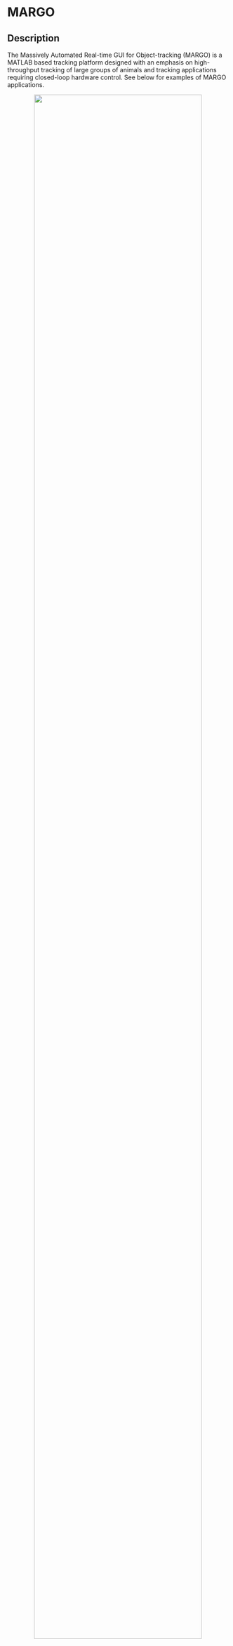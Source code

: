 MARGO
=====

## Description

The Massively Automated Real-time GUI for Object-tracking (MARGO) is a MATLAB based tracking platform designed with an emphasis on high-throughput tracking of large groups of animals and tracking applications requiring closed-loop hardware control. See below for examples of MARGO applications.

<figure align="center">
    <img src="https://github.com/de-Bivort-Lab/margo/wiki/images/margo_readme/fly_960_gif.gif" width="95%"/>
    <figcaption>
        Sample video clip from an experiment featuring continuous high-throughput tracking of 960 fruit tracked at 8Hz for 6 days
    </figcaption>
</figure>
<br/>

## Installation

### Prerequisites

**MATLAB**

For best results, use MARGO with **MATLAB 2016b** or newer. MARGO has generally been designed to be backwards compatible with older versions of MATLAB. In addition to the base installation of MATLAB, MARGO uses the *image acquisition* and *image processing* toolboxes.

**Psychtoolbox (optional)**

MARGO requires on [Psychtoolbox 3](http://psychtoolbox.org/) for support of external displays.

### MARGO installation

The MARGO repository can be cloned via the github UI by downloading and extracting a zip file (*Clone or Download* > *Download ZIP*) or via the git command line API with the following command:

```
git clone https://github.com/de-Bivort-Lab/margo.git
```

After cloning the repository, add the MARGO directory to MATLAB's path by navigating to the margo directory and running:

```
add(genpath(margo));
```

Alternatively, permanently add MARGO and all sub folders to the MATLAB path by adding by running:

```
pathtool
```

Once the margo directory is added to the MATLAB path, launch the GUI from the command line:

```matlab
margo
```

## Quickstart Guide

We recommend that new users read about MARGO's [experimental workflow](##experimental-workflow) and follow the sample [tracking tutorial](https://github.com/de-Bivort-Lab/margo/wiki/Tracking-Tutorial) included in the documentation for more complete instructions on getting started in MARGO.

<figure style="text-align: center">
    <img src="https://github.com/de-Bivort-Lab/margo/wiki/images/quickstart/quick_start_guide.png" style="width: 95%"/>
    <figcaption class="center_cap" style="text-align: center">
    </figcaption>
</figure>

## Documentation

Complete documentation of MARGO including tutorial examples, descriptions of parameters, data outputs, and hardware configurations can be found on the [MARGO wiki](https://github.com/de-Bivort-Lab/margo/wiki).

## Sample Applications

### Closed-loop control of stimuli

<p align="center">
    <img src="https://github.com/de-Bivort-Lab/margo/wiki/images/margo_readme/led_ymaze_gif.gif" width="374"/> &nbsp; &nbsp;
    <img src="https://github.com/de-Bivort-Lab/margo/wiki/images/margo_readme/led_ymaze_gif.gif" width="374"/>
    <figcaption align=left>
        Closed-loop applications: (left) triggering LEDs based on position of flies in a Y-shaped mazes, (right) targeting optomotor stimuli to individual flies in circular arenas
    </figcaption>
</p>

<br/>

### Multi-species tracking

The Massively Automated Real-time GUI for Object-tracking (MARGO) is a MATLAB based tracking platform designed with an emphasis on high-throughput tracking of large groups of animals and tracking applications requiring closed-loop stimulus control.

<br/>

<p align="center">
    <img src="https://github.com/de-Bivort-Lab/margo/wiki/images/margo_readme/bee_gif.gif" width="360"/> &nbsp; &nbsp;
    <img src="https://github.com/de-Bivort-Lab/margo/wiki/images/margo_readme/zebrafish_gif.gif" width="384"/>
    <figcaption>
        Sample tracking of bumblebees (left) in a nestbox and larval zebrafish (right) in a multi-well culture plate
    </figcaption>
</p>


<p align="center">
    <img src="https://github.com/de-Bivort-Lab/margo/wiki/images/margo_readme/larval_gif.gif" width="373"/> &nbsp; &nbsp;
    <img src="https://github.com/de-Bivort-Lab/margo/wiki/images/margo_readme/wormotel_gif.gif" width="370"/>
    <figcaption>
        Sample tracking of fruit fly larvae (left) in a chemotactic gradient and nematodes (right) in response to an optogenetic stimulus
    </figcaption>
</p>


<br/>

## License

MIT License. See [LICENSE](https://github.com/de-Bivort-Lab/margo/blob/master/LICENSE.md) for details.

